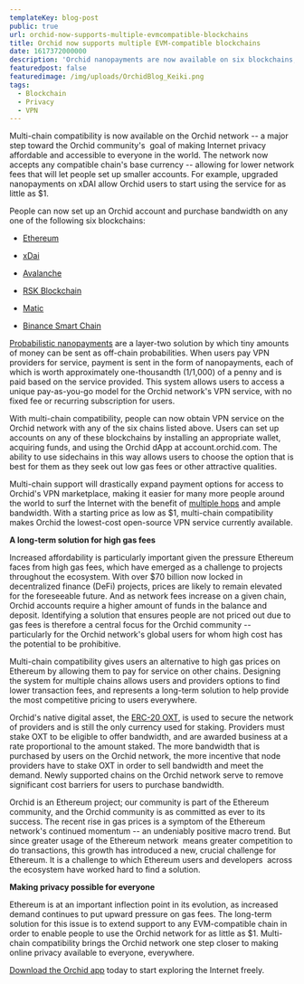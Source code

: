 ```yaml
---
templateKey: blog-post
public: true
url: orchid-now-supports-multiple-evmcompatible-blockchains
title: Orchid now supports multiple EVM-compatible blockchains 
date: 1617372000000
description: 'Orchid nanopayments are now available on six blockchains, offering users lower fees and enabling smaller account sizes'
featuredpost: false
featuredimage: /img/uploads/OrchidBlog_Keiki.png
tags:
  - Blockchain
  - Privacy
  - VPN
---
```



Multi-chain compatibility is now available on the Orchid network -- a major step toward the Orchid community's  goal of making Internet privacy affordable and accessible to everyone in the world. The network now accepts any compatible chain's base currency -- allowing for lower network fees that will let people set up smaller accounts. For example, upgraded nanopayments on xDAI allow Orchid users to start using the service for as little as $1.

People can now set up an Orchid account and purchase bandwidth on any one of the following six blockchains:

-   [Ethereum](https://ethereum.org/) 

-   [xDai](https://www.xdaichain.com/) 

-   [Avalanche](https://www.avalabs.org/) 

-   [RSK Blockchain](https://www.rsk.co/rsk-blockchain/) 

-   [Matic](https://matic.network/) 

-   [Binance Smart Chain](https://www.binance.org/en/smartChain)

[Probabilistic nanopayments](https://medium.com/orchid-labs/probabilistic-nanopayments-4aa423c3f22f) are a layer-two solution by which tiny amounts of money can be sent as off-chain probabilities. When users pay VPN providers for service, payment is sent in the form of nanopayments, each of which is worth approximately one-thousandth (1/1,000) of a penny and is paid based on the service provided. This system allows users to access a unique pay-as-you-go model for the Orchid network's VPN service, with no fixed fee or recurring subscription for users.

With multi-chain compatibility, people can now obtain VPN service on the Orchid network with any of the six chains listed above. Users can set up accounts on any of these blockchains by installing an appropriate wallet, acquiring funds, and using the Orchid dApp at account.orchid.com. The ability to use sidechains in this way allows users to choose the option that is best for them as they seek out low gas fees or other attractive qualities.

Multi-chain support will drastically expand payment options for access to Orchid's VPN marketplace, making it easier for many more people around the world to surf the Internet with the benefit of [multiple hops](https://blog.orchid.com/what-is-a-hop/) and ample bandwidth. With a starting price as low as $1, multi-chain compatibility makes Orchid the lowest-cost open-source VPN service currently available.

**A long-term solution for high gas fees**

Increased affordability is particularly important given the pressure Ethereum faces from high gas fees, which have emerged as a challenge to projects throughout the ecosystem. With over $70 billion now locked in decentralized finance (DeFi) projects, prices are likely to remain elevated for the foreseeable future. And as network fees increase on a given chain, Orchid accounts require a higher amount of funds in the balance and deposit. Identifying a solution that ensures people are not priced out due to gas fees is therefore a central focus for the Orchid community -- particularly for the Orchid network's global users for whom high cost has the potential to be prohibitive.

Multi-chain compatibility gives users an alternative to high gas prices on Ethereum by allowing them to pay for service on other chains. Designing the system for multiple chains allows users and providers options to find lower transaction fees, and represents a long-term solution to help provide the most competitive pricing to users everywhere.

Orchid's native digital asset, the [ERC-20 OXT](https://www.orchid.com/oxt), is used to secure the network of providers and is still the only currency used for staking. Providers must stake OXT to be eligible to offer bandwidth, and are awarded business at a rate proportional to the amount staked.  The more bandwidth that is purchased by users on the Orchid network, the more incentive that node providers have to stake OXT in order to sell bandwidth and meet the demand. Newly supported chains on the Orchid network serve to remove significant cost barriers for users to purchase bandwidth.

Orchid is an Ethereum project; our community is part of the Ethereum community, and the Orchid community is as committed as ever to its success. The recent rise in gas prices is a symptom of the Ethereum network's continued momentum -- an undeniably positive macro trend. But since greater usage of the Ethereum network  means greater competition to do transactions, this growth has introduced a new, crucial challenge for Ethereum. It is a challenge to which Ethereum users and developers  across the ecosystem have worked hard to find a solution.

**Making privacy possible for everyone**

Ethereum is at an important inflection point in its evolution, as increased demand continues to put upward pressure on gas fees. The long-term solution for this issue is to extend support to any EVM-compatible chain in order to enable people to use the Orchid network for as little as $1. Multi-chain compatibility brings the Orchid network one step closer to making online privacy available to everyone, everywhere.

[Download the Orchid app](https://www.orchid.com/download) today to start exploring the Internet freely.